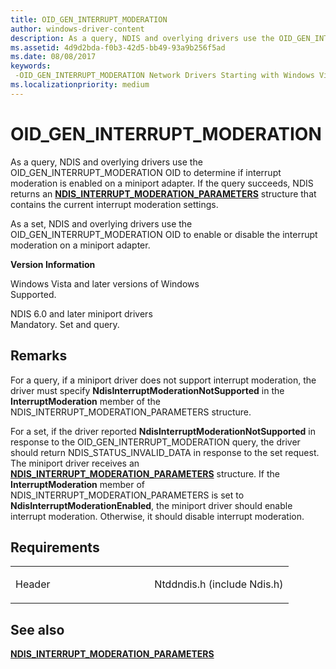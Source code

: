 ```yaml
---
title: OID_GEN_INTERRUPT_MODERATION
author: windows-driver-content
description: As a query, NDIS and overlying drivers use the OID_GEN_INTERRUPT_MODERATION OID to determine if interrupt moderation is enabled on a miniport adapter.
ms.assetid: 4d9d2bda-f0b3-42d5-bb49-93a9b256f5ad
ms.date: 08/08/2017
keywords: 
 -OID_GEN_INTERRUPT_MODERATION Network Drivers Starting with Windows Vista
ms.localizationpriority: medium
---
```


# OID\_GEN\_INTERRUPT\_MODERATION


As a query, NDIS and overlying drivers use the OID\_GEN\_INTERRUPT\_MODERATION OID to determine if interrupt moderation is enabled on a miniport adapter. If the query succeeds, NDIS returns an [**NDIS\_INTERRUPT\_MODERATION\_PARAMETERS**](https://msdn.microsoft.com/library/windows/hardware/ff565793) structure that contains the current interrupt moderation settings.

As a set, NDIS and overlying drivers use the OID\_GEN\_INTERRUPT\_MODERATION OID to enable or disable the interrupt moderation on a miniport adapter.

**Version Information**

<a href="" id="windows-vista-and-later-versions-of-windows"></a>Windows Vista and later versions of Windows  
Supported.

<a href="" id="ndis-6-0-and-later-miniport-drivers"></a>NDIS 6.0 and later miniport drivers  
Mandatory. Set and query.

Remarks
-------

For a query, if a miniport driver does not support interrupt moderation, the driver must specify **NdisInterruptModerationNotSupported** in the **InterruptModeration** member of the NDIS\_INTERRUPT\_MODERATION\_PARAMETERS structure.

For a set, if the driver reported **NdisInterruptModerationNotSupported** in response to the OID\_GEN\_INTERRUPT\_MODERATION query, the driver should return NDIS\_STATUS\_INVALID\_DATA in response to the set request. The miniport driver receives an [**NDIS\_INTERRUPT\_MODERATION\_PARAMETERS**](https://msdn.microsoft.com/library/windows/hardware/ff565793) structure. If the **InterruptModeration** member of NDIS\_INTERRUPT\_MODERATION\_PARAMETERS is set to **NdisInterruptModerationEnabled**, the miniport driver should enable interrupt moderation. Otherwise, it should disable interrupt moderation.

Requirements
------------

<table>
<colgroup>
<col width="50%" />
<col width="50%" />
</colgroup>
<tbody>
<tr class="odd">
<td><p>Header</p></td>
<td>Ntddndis.h (include Ndis.h)</td>
</tr>
</tbody>
</table>

## See also


[**NDIS\_INTERRUPT\_MODERATION\_PARAMETERS**](https://msdn.microsoft.com/library/windows/hardware/ff565793)

 

 




